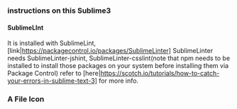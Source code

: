 ### instructions on this Sublime3

#### SublimeLInt
It is installed with SublimeLint, [link|https://packagecontrol.io/packages/SublimeLinter]
SublimeLinter needs SublimeLinter-jshint, SublimeLinter-csslint(note that npm needs to be installed to install those packages on your system before installing them via Package Control) refer to [here|https://scotch.io/tutorials/how-to-catch-your-errors-in-sublime-text-3] for more info.

### A File Icon
